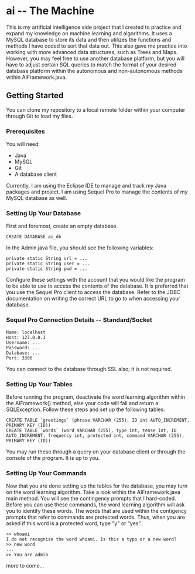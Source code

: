 # ai -- The Machine

This is my artificial intelligence side project that I created to practice and expand my knowledge on machine learning and algorithms. 
It uses a MySQL database to store its data and then utilizes the functions and methods I have coded to sort that data out. 
This also gave me practice into working with more advanced data structures, such as Trees and Maps. However, you may feel free to use another database platform, but you will have to adjust certain SQL queries to match the format of your desired database platform within the autonomous and non-autonomous methods within AIFramework.java.

## Getting Started

You can clone my repository to a local remote folder within your computer through Git to load my files.

### Prerequisites

You will need:
* Java 
* MySQL
* Git
* A database client

Currently, I am using the Eclipse IDE to manage and track my Java packages and project. I am using Sequel Pro to manage the contents of my MySQL database as well. 

### Setting Up Your Database

First and foremost, create an empty database.

```
CREATE DATABASE ai_db
```

In the Admin.java file, you should see the following variables:

```
private static String url = ...
private static String user = ...
private static String pwd = ...
```

Configure these settings with the account that you would like the program to be able to use to access the contents of the database. It is preferred that you use the Sequel Pro client to access the database. Refer to the JDBC documentation on writing the correct URL to go to when accessing your database.

### Sequel Pro Connection Details -- Standard/Socket
```
Name: localhost
Host: 127.0.0.1
Username: ...
Password: ...
Database: ...
Port: 3306
```
You can connect to the database through SSL also; it is not required.

### Setting Up Your Tables

Before running the program, deactivate the word learning algorithm within the AIFramework() method, else your code will fail and return a SQLException. Follow these steps and set up the following tables:

``` 
CREATE TABLE `greetings` (phrase VARCHAR (255), ID int AUTO_INCREMENT, PRIMARY KEY (ID))
CREATE TABLE `words` (word VARCHAR (255), type int, tense int, ID AUTO_INCREMENT, frequency int, protected int, command VARCHAR (255), PRIMARY KEY (ID))
```

You may run these through a query on your database client or through the console of the program. It is up to you.

### Setting Up Your Commands

Now that you are done setting up the tables for the database, you may turn on the word learning algorithm.
Take a look within the AIFramework.java main method. You will see the contingency prompts that I hard-coded.
Before you can use these commands, the word learning algorithm will ask you to identify these words. The words
that are used within the contigency prompts that refer to commands are protected words. Thus,
when you are asked if this word is a protected word, type "y" or "yes".

```
>> whoami
I do not recognize the word whoami. Is this a typo or a new word?
>> new word
...
>> You are admin
```

more to come...
